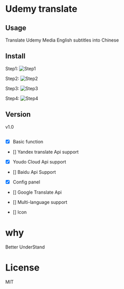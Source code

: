 Udemy translate
====

## Usage

Translate Udemy Media English subtitles into Chinese

## Install
Step1:
![Step1](https://github.com/ChenYCL/chrome-extension-udemy-translate/raw/master/media/step1.png)

Step2:
![Step2](https://github.com/ChenYCL/chrome-extension-udemy-translate/raw/master/media/step2.png)

Step3:
![Step3](https://github.com/ChenYCL/chrome-extension-udemy-translate/raw/master/media/step3.png)

Step4:
![Step4](https://github.com/ChenYCL/chrome-extension-udemy-translate/raw/master/media/step4.png)

## Version

v1.0 

## 

- [x] Basic function

- [] Yandex translate Api support

- [x] Youdo Cloud Api  support

- [] Baidu Api Support

- [x] Config panel

- [] Google Translate Api

- [] Multi-language support

- [] Icon

# why

Better UnderStand

# License

MIT

